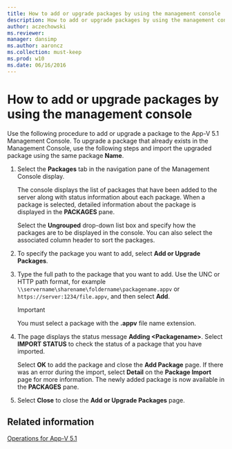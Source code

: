 ```yaml
---
title: How to add or upgrade packages by using the management console
description: How to add or upgrade packages by using the management console.
author: aczechowski
ms.reviewer: 
manager: dansimp
ms.author: aaroncz
ms.collection: must-keep
ms.prod: w10
ms.date: 06/16/2016
---
```


# How to add or upgrade packages by using the management console

Use the following procedure to add or upgrade a package to the App-V 5.1 Management Console. To upgrade a package that already exists in the Management Console, use the following steps and import the upgraded package using the same package **Name**.

1. Select the **Packages** tab in the navigation pane of the Management Console display.

    The console displays the list of packages that have been added to the server along with status information about each package. When a package is selected, detailed information about the package is displayed in the **PACKAGES** pane.

    Select the **Ungrouped** drop-down list box and specify how the packages are to be displayed in the console. You can also select the associated column header to sort the packages.

2. To specify the package you want to add, select **Add or Upgrade Packages**.

3. Type the full path to the package that you want to add. Use the UNC or HTTP path format, for example `\\servername\sharename\foldername\packagename.appv` or `https://server:1234/file.appv`, and then select **Add**.

    > [!IMPORTANT]
    > You must select a package with the **.appv** file name extension.

4. The page displays the status message **Adding &lt;Packagename&gt;**. Select **IMPORT STATUS** to check the status of a package that you have imported.

    Select **OK** to add the package and close the **Add Package** page. If there was an error during the import, select **Detail** on the **Package Import** page for more information. The newly added package is now available in the **PACKAGES** pane.

5. Select **Close** to close the **Add or Upgrade Packages** page.

## Related information

[Operations for App-V 5.1](operations-for-app-v-51.md)
